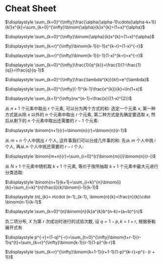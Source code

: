 # Cheat Sheet

$\displaystyle \sum_{k=0}^{\infty}\frac{\alpha(\alpha-1)\cdots(\alpha-k+1)}{k!}x^{k}=\sum_{k=0}^{\infty}\binom{\alpha}{k}x^{k}=(1+x)^{\alpha}$

$\displaystyle \sum_{k=0}^{\infty}\binom{\alpha}{k}x^{k}=(1+x)^{\alpha}$

$\displaystyle \sum_{k=r}^{\infty}\binom{k-1}{r-1}x^{k-r}=(1-x)^{-r}$

$\displaystyle \sum_{k=r}^{\infty}\binom{k-1}{r-1}(1-x)^{k-r}=x^{-r}$

$\displaystyle \sum_{k=0}^{\infty}\frac{1}{q^{k}}=\frac{1}{1-\frac{1}{q}}=\frac{q}{q-1}$

$\displaystyle \sum_{k=0}^{\infty}\frac{\lambda^{k}}{k!}=e^{\lambda}$

$\displaystyle \sum_{k=0}^{\infty}(-1)^{k-1}\frac{x^{k}}{k}=\ln(1+x)$

$\displaystyle \sum_{k=1}^{\infty}nx^{n-1}=\frac{x}{(1-x)^{2}}$

从 $n+1$ 个元素中取出 $r$ 个元素, 可以分为两个方式的和: 选定一个元素 $x$, 第一种方式是从除 $x$ 以外的 $n$ 个元素中取出 $r$ 个元素, 第二种方式是先确定要选取 $x$, 然后从剩下的 $n$ 个元素中取出还需要的 $r-1$ 个元素:

$\displaystyle \binom{n+1}{r}=\binom{n}{r}+\binom{n}{r-1}$

从 $m+n$ 个人中挑出 $r$ 个人, 这件事我们可以分成几件事的和: 先从 $m$ 个人中挑 $i$ 个人, 再从 $n$ 个人中挑还需要的 $r-i$ 个人:

$\displaystyle \binom{m+n}{r}=\sum_{i=0}^{r}\binom{m}{i}\binom{n}{r-i}$

从 $N+1$ 个元素中随机取 $k+1$ 个元素, 等价于按所抽取 $k+1$ 个元素中最大元进行分类选取:

$\displaystyle \binom{n+1}{k+1}=\sum_{i=k}^{n}\binom{i}{k}=\sum_{i=k}^{n}\frac{i}{k}\binom{i-1}{k-1}$

$\displaystyle (n)_{k}= n\cdot (n-1)_{k-1}, \binom{n}{k}=\frac{n}{k}\cdot \binom{n-1}{k-1}$

$\displaystyle \sum_{k=0}^{n}\binom{n}{k}a^{k}b^{n-k}=(a+b)^{n}$

负二项分布, $X$ 为第 $r$ 次成功时进行的试验次数, 设 $q=1-p, k=t+r$, 根据泰勒展开式有

$\displaystyle p^{-r}=(1-q)^{-r}=\sum_{t=0}^{\infty}\binom{t+r-1}{r-1}q^{t}=\sum_{k=r}^{\infty}\binom{k-1}{r-1}(1-p)^{k-r}$

$\displaystyle \sum_{k=r}^{\infty}\binom{k+1-1}{r+1-1}(1-p)^{k-r}=p^{- (r + 1)}$